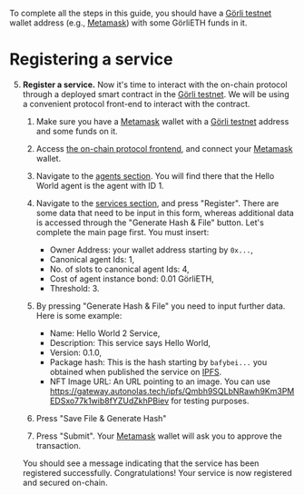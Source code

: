 To complete all the steps in this guide, you should have a [Görli testnet](https://goerli.net/) wallet address (e.g., [Metamask](https://metamask.io/)) with some GörliETH funds in it.



# Registering a service

5. **Register a service.** Now it's time to interact with the on-chain protocol through a deployed smart contract in the [Görli testnet](https://goerli.net/). We will be using a convenient protocol front-end to interact with the contract.

    1. Make sure you have a [Metamask](https://metamask.io/) wallet with a [Görli testnet](https://goerli.net/) address and some funds on it.

    2. Access [the on-chain protocol frontend](https://protocol.autonolas.network/), and connect your [Metamask](https://metamask.io/) wallet.

    3. Navigate to the [agents section](https://protocol.autonolas.network/agents). You will find there that the Hello World agent is the agent with ID 1.

    4. Navigate to the [services section](https://protocol.autonolas.network/services), and press "Register". There are some data that need to be input in this form, whereas additional data is accessed through the "Generate Hash & File" button. Let's complete the main page first. You must insert:

        - Owner Address: your wallet address starting by `0x...`,
        - Canonical agent Ids: 1,
        - No. of slots to canonical agent Ids: 4,
        - Cost of agent instance bond: 0.01 GörliETH,
        - Threshold: 3.

    5. By pressing "Generate Hash & File" you need to input further data. Here is some example:

        - Name: Hello World 2 Service,
        - Description: This service says Hello World,
        - Version: 0.1.0,
        - Package hash: This is the hash starting by `bafybei...` you obtained when published the service on [IPFS](https://ipfs.io/).
        - NFT Image URL: An URL pointing to an image. You can use https://gateway.autonolas.tech/ipfs/Qmbh9SQLbNRawh9Km3PMEDSxo77k1wib8fYZUdZkhPBiev for testing purposes.


    6. Press "Save File & Generate Hash"
    7. Press "Submit". Your  [Metamask](https://metamask.io/) wallet will ask you to approve the transaction.


    You should see a message indicating that the service has been registered successfully. Congratulations! Your service is now registered and secured on-chain.
